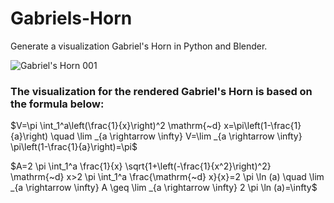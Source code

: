 # Gabriels-Horn
Generate a visualization Gabriel's Horn in Python and Blender. 

![Gabriel's Horn 001](https://github.com/user-attachments/assets/333a45a4-5338-4328-ab29-232be31314f1)

### The visualization for the rendered Gabriel's Horn is based on the formula below:

$V=\pi \int_1^a\left(\frac{1}{x}\right)^2 \mathrm{~d} x=\pi\left(1-\frac{1}{a}\right) \quad \lim _{a \rightarrow \infty} V=\lim _{a \rightarrow \infty} \pi\left(1-\frac{1}{a}\right)=\pi$

$A=2 \pi \int_1^a \frac{1}{x} \sqrt{1+\left(-\frac{1}{x^2}\right)^2} \mathrm{~d} x>2 \pi \int_1^a \frac{\mathrm{~d} x}{x}=2 \pi \ln (a) \quad \lim _{a \rightarrow \infty} A \geq \lim _{a \rightarrow \infty} 2 \pi \ln (a)=\infty$
